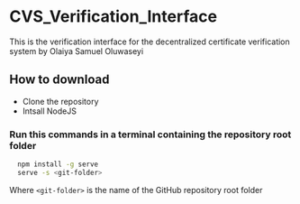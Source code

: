 # CVS_Verification_Interface
This is the verification interface for the decentralized certificate verification system by Olaiya Samuel Oluwaseyi

## How to download
- Clone the repository
- Intsall NodeJS

### Run this commands in a terminal containing the repository root folder
```bash
  npm install -g serve
  serve -s <git-folder>
```
Where `<git-folder>` is the name of the GitHub repository root folder
